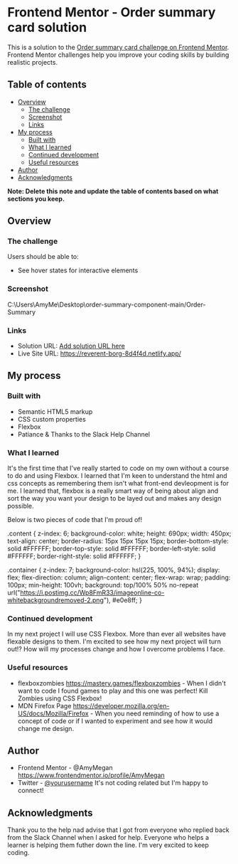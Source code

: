 # Frontend Mentor - Order summary card solution

This is a solution to the [Order summary card challenge on Frontend Mentor](https://www.frontendmentor.io/challenges/order-summary-component-QlPmajDUj). Frontend Mentor challenges help you improve your coding skills by building realistic projects. 

## Table of contents

- [Overview](#overview)
  - [The challenge](#the-challenge)
  - [Screenshot](#screenshot)
  - [Links](#links)
- [My process](#my-process)
  - [Built with](#built-with)
  - [What I learned](#what-i-learned)
  - [Continued development](#continued-development)
  - [Useful resources](#useful-resources)
- [Author](#author)
- [Acknowledgments](#acknowledgments)

**Note: Delete this note and update the table of contents based on what sections you keep.**

## Overview

### The challenge

Users should be able to:

- See hover states for interactive elements

### Screenshot

C:\Users\AmyMe\Desktop\order-summary-component-main/Order-Summary

### Links

- Solution URL: [Add solution URL here](https://your-solution-url.com)
- Live Site URL: https://reverent-borg-8d4f4d.netlify.app/

## My process

### Built with

- Semantic HTML5 markup
- CSS custom properties
- Flexbox
- Patiance & Thanks to the Slack Help Channel 

### What I learned

It's the first time that I've really started to code on my own without a course to do and using Flexbox. 
I learned that I'm keen to understand the html and css concepts as remembering them isn't what front-end devleopment is for me. 
I learned that, flexbox is a really smart way of being about align and sort the way you want your design to be layed out and makes any design possible. 

Below is two pieces of code that I'm proud of! 

.content {
  z-index: 6;
  background-color: white;
  height: 690px;
  width: 450px;
  text-align: center;
  border-radius: 15px 15px 15px 15px;
  border-bottom-style: solid 	#FFFFFF;
  border-top-style: solid 	#FFFFFF;
  border-left-style: solid 	#FFFFFF;
  border-right-style: solid 	#FFFFFF;
}

.container {
  z-index: 7;
 background-color: hsl(225, 100%, 94%);
 display: flex;
 flex-direction: column;
 align-content: center;
 flex-wrap: wrap;
 padding: 100px;
 min-height: 100vh;
 background: top/100% 50% no-repeat
      url("https://i.postimg.cc/Wp8FmR33/imageonline-co-whitebackgroundremoved-2.png"),
    #e0e8ff;
}

### Continued development

In my next project I will use CSS Flexbox. More than ever all websites have flexable designs to them.
I'm excited to see how my next project will turn out!? How will my processes change and how I overcome problems I face. 


### Useful resources

- flexboxzombies https://mastery.games/flexboxzombies  - When I didn't want to code I found games to play and this one was perfect! Kill Zombies using CSS Flexbox! 
- MDN Firefox Page https://developer.mozilla.org/en-US/docs/Mozilla/Firefox - When you need reminding of how to use a concept of code or if I wanted to experiment and see how it would change me design. 

## Author

- Frontend Mentor - @AmyMegan  https://www.frontendmentor.io/profile/AmyMegan
- Twitter - [@yourusername](https://twitter.com/Amy_Megan1995) It's not coding related but I'm happy to connect! 


## Acknowledgments

Thank you to the help nad advise that I got from everyone who replied back from the Slack Channel when I asked for help. 
Everyone who helps a learner is helping them futher down the line. I'm very excited to keep coding. 
